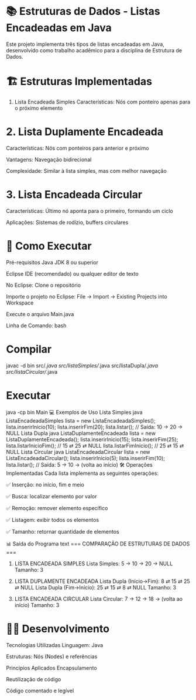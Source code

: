 # 📚 Estruturas de Dados - Listas Encadeadas em Java
Este projeto implementa três tipos de listas encadeadas em Java, desenvolvido como trabalho acadêmico para a disciplina de Estrutura de Dados.

# 🏗️ Estruturas Implementadas
1. Lista Encadeada Simples
Características: Nós com ponteiro apenas para o próximo elemento

# 2. Lista Duplamente Encadeada
Características: Nós com ponteiros para anterior e próximo

Vantagens: Navegação bidirecional

Complexidade: Similar à lista simples, mas com melhor navegação

# 3. Lista Encadeada Circular
Características: Último nó aponta para o primeiro, formando um ciclo

Aplicações: Sistemas de rodízio, buffers circulares

# 🚀 Como Executar
Pré-requisitos
Java JDK 8 ou superior

Eclipse IDE (recomendado) ou qualquer editor de texto

No Eclipse:
Clone o repositório

Importe o projeto no Eclipse: File → Import → Existing Projects into Workspace

Execute o arquivo Main.java

Linha de Comando:
bash
# Compilar
javac -d bin src/*.java src/listaSimples/*.java src/listaDupla/*.java src/listaCircular/*.java

# Executar
java -cp bin Main
💻 Exemplos de Uso
Lista Simples
java
ListaEncadeadaSimples lista = new ListaEncadeadaSimples();
lista.inserirInicio(10);
lista.inserirFim(20);
lista.listar(); // Saída: 10 -> 20 -> NULL
Lista Dupla
java
ListaDuplamenteEncadeada lista = new ListaDuplamenteEncadeada();
lista.inserirInicio(15);
lista.inserirFim(25);
lista.listarInicioFim();  // 15 ⇄ 25 ⇄ NULL
lista.listarFimInicio();  // 25 ⇄ 15 ⇄ NULL
Lista Circular
java
ListaEncadeadaCircular lista = new ListaEncadeadaCircular();
lista.inserirInicio(5);
lista.inserirFim(10);
lista.listar(); // Saída: 5 → 10 → (volta ao início)
🛠️ Operações Implementadas
Cada lista implementa as seguintes operações:

✅ Inserção: no início, fim e meio

✅ Busca: localizar elemento por valor

✅ Remoção: remover elemento específico

✅ Listagem: exibir todos os elementos

✅ Tamanho: retornar quantidade de elementos

📊 Saída do Programa
text
=== COMPARAÇÃO DE ESTRUTURAS DE DADOS ===

1. LISTA ENCADEADA SIMPLES
Lista Simples: 5 -> 10 -> 20 -> NULL
Tamanho: 3

2. LISTA DUPLAMENTE ENCADEADA
Lista Dupla (Início→Fim): 8 ⇄ 15 ⇄ 25 ⇄ NULL
Lista Dupla (Fim→Início): 25 ⇄ 15 ⇄ 8 ⇄ NULL
Tamanho: 3

3. LISTA ENCADEADA CIRCULAR
Lista Circular: 7 → 12 → 18 → (volta ao início)
Tamanho: 3

# 👨‍💻 Desenvolvimento
Tecnologias Utilizadas
Linguagem: Java

Estruturas: Nós (Nodes) e referências

Princípios Aplicados
Encapsulamento

Reutilização de código

Código comentado e legível

